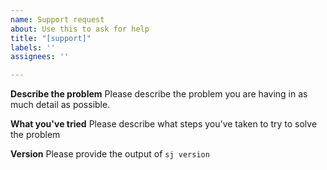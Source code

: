 ```yaml
---
name: Support request
about: Use this to ask for help
title: "[support]"
labels: ''
assignees: ''

---
```


**Describe the problem**
Please describe the problem you are having in as much detail as possible.

**What you've tried**
Please describe what steps you've taken to try to solve the problem

**Version**
Please provide the output of `sj version`
